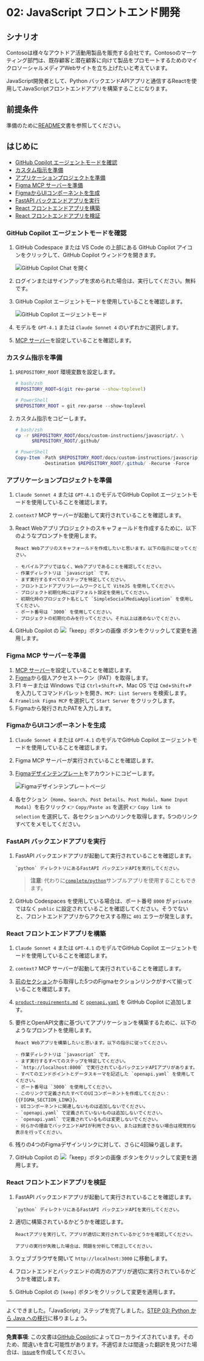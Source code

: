 # 02: JavaScript フロントエンド開発

## シナリオ

Contosoは様々なアウトドア活動用製品を販売する会社です。Contosoのマーケティング部門は、既存顧客と潜在顧客に向けて製品をプロモートするためのマイクロソーシャルメディアWebサイトを立ち上げたいと考えています。

JavaScript開発者として、Python バックエンドAPIアプリと通信するReactを使用してJavaScriptフロントエンドアプリを構築することになります。

## 前提条件

準備のために[README](../README.md)文書を参照してください。

## はじめに

- [GitHub Copilot エージェントモードを確認](#github-copilot-エージェントモードを確認)
- [カスタム指示を準備](#カスタム指示を準備)
- [アプリケーションプロジェクトを準備](#アプリケーションプロジェクトを準備)
- [Figma MCP サーバーを準備](#figma-mcp-サーバーを準備)
- [FigmaからUIコンポーネントを生成](#figmaからuiコンポーネントを生成)
- [FastAPI バックエンドアプリを実行](#fastapi-バックエンドアプリを実行)
- [React フロントエンドアプリを構築](#react-フロントエンドアプリを構築)
- [React フロントエンドアプリを検証](#react-フロントエンドアプリを検証)

### GitHub Copilot エージェントモードを確認

1. GitHub Codespace または VS Code の上部にある GitHub Copilot アイコンをクリックして、GitHub Copilot ウィンドウを開きます。

   ![GitHub Copilot Chat を開く](../../../docs/images/setup-02.png)

1. ログインまたはサインアップを求められた場合は、実行してください。無料です。
1. GitHub Copilot エージェントモードを使用していることを確認します。

   ![GitHub Copilot エージェントモード](../../../docs/images/setup-03.png)

1. モデルを `GPT-4.1` または `Claude Sonnet 4` のいずれかに選択します。
1. [MCP サーバー](./00-setup.md#mcp-サーバーを設定)を設定していることを確認します。

### カスタム指示を準備

1. `$REPOSITORY_ROOT` 環境変数を設定します。

   ```bash
   # bash/zsh
   REPOSITORY_ROOT=$(git rev-parse --show-toplevel)
   ```

   ```powershell
   # PowerShell
   $REPOSITORY_ROOT = git rev-parse --show-toplevel
   ```

1. カスタム指示をコピーします。

    ```bash
    # bash/zsh
    cp -r $REPOSITORY_ROOT/docs/custom-instructions/javascript/. \
          $REPOSITORY_ROOT/.github/
    ```

    ```powershell
    # PowerShell
    Copy-Item -Path $REPOSITORY_ROOT/docs/custom-instructions/javascript/* `
              -Destination $REPOSITORY_ROOT/.github/ -Recurse -Force
    ```

### アプリケーションプロジェクトを準備

1. `Claude Sonnet 4` または `GPT-4.1` のモデルでGitHub Copilot エージェントモードを使用していることを確認します。
1. `context7` MCP サーバーが起動して実行されていることを確認します。
1. React Webアプリプロジェクトのスキャフォールドを作成するために、以下のようなプロンプトを使用します。

    ```text
    React Webアプリのスキャフォールドを作成したいと思います。以下の指示に従ってください。
    
    - モバイルアプリではなく、Webアプリであることを確認してください。
    - 作業ディレクトリは `javascript` です。
    - まず実行するすべてのステップを特定してください。
    - フロントエンドアプリフレームワークとして ViteJS を使用してください。
    - プロジェクト初期化時にはデフォルト設定を使用してください。
    - 初期化時のプロジェクト名として `SimpleSocialMediaApplication` を使用してください。
    - ポート番号は `3000` を使用してください。
    - プロジェクトの初期化のみを行ってください。それ以上は進めないでください。
    ```

1. GitHub Copilot の ![「keep」ボタンの画像](https://img.shields.io/badge/keep-blue) ボタンをクリックして変更を適用します。

### Figma MCP サーバーを準備

1. [MCP サーバー](./00-setup.md#mcp-サーバーを設定)を設定していることを確認します。
1. [Figma](https://www.figma.com/)から個人アクセストークン（PAT）を取得します。
1. F1 キーまたは Windows では `Ctrl`+`Shift`+`P`、Mac OS では `Cmd`+`Shift`+`P` を入力してコマンドパレットを開き、`MCP: List Servers` を検索します。
1. `Framelink Figma MCP` を選択して `Start Server` をクリックします。
1. Figmaから発行されたPATを入力します。

### FigmaからUIコンポーネントを生成

1. `Claude Sonnet 4` または `GPT-4.1` のモデルでGitHub Copilot エージェントモードを使用していることを確認します。
1. Figma MCP サーバーが実行されていることを確認します。
1. [Figmaデザインテンプレート](https://www.figma.com/community/file/1495954632647006209)をアカウントにコピーします。

   ![Figmaデザインテンプレートページ](../../../docs/images/javascript-01.png)

1. 各セクション（`Home`、`Search`、`Post Details`、`Post Modal`、`Name Input Modal`）を右クリック 👉 `Copy/Paste as` を選択 👉 `Copy link to selection` を選択して、各セクションへのリンクを取得します。5つのリンクすべてをメモしてください。

### FastAPI バックエンドアプリを実行

1. FastAPI バックエンドアプリが起動して実行されていることを確認します。

    ```text
    `python` ディレクトリにあるFastAPI バックエンドAPIを実行してください。
    ```

   > **注意**: 代わりに[`complete/python`](../complete/python/)サンプルアプリを使用することもできます。

1. GitHub Codespaces を使用している場合は、ポート番号 `8000` が `private` ではなく `public` に設定されていることを確認してください。そうでないと、フロントエンドアプリからアクセスする際に `401` エラーが発生します。

### React フロントエンドアプリを構築

1. `Claude Sonnet 4` または `GPT-4.1` のモデルでGitHub Copilot エージェントモードを使用していることを確認します。
1. `context7` MCP サーバーが起動して実行されていることを確認します。
1. [前のセクション](#figmaからuiコンポーネントを生成)から取得した5つのFigmaセクションリンクがすべて揃っていることを確認します。
1. [`product-requirements.md`](../product-requirements.md) と [`openapi.yaml`](../openapi.yaml) を GitHub Copilot に追加します。
1. 要件とOpenAPI文書に基づいてアプリケーションを構築するために、以下のようなプロンプトを使用します。

    ```text
    React Webアプリを構築したいと思います。以下の指示に従ってください。
    
    - 作業ディレクトリは `javascript` です。
    - まず実行するすべてのステップを特定してください。
    - `http://localhost:8000` で実行されているバックエンドAPIアプリがあります。
    - すべてのエンドポイントとデータスキーマを記述した `openapi.yaml` を使用してください。
    - ポート番号は `3000` を使用してください。
    - このリンクで定義されたすべてのUIコンポーネントを作成してください：{{FIGMA_SECTION_LINK}}。
    - UIコンポーネントに関連しないものは追加しないでください。
    - `openapi.yaml` で定義されていないものは追加しないでください。
    - `openapi.yaml` で定義されているものは変更しないでください。
    - 何らかの理由でバックエンドAPIが利用できない、または到達できない場合は視覚的な表示を行ってください。
    ```

1. 残りの4つのFigmaデザインリンクに対して、さらに4回繰り返します。
1. GitHub Copilot の ![「keep」ボタンの画像](https://img.shields.io/badge/keep-blue) ボタンをクリックして変更を適用します。

### React フロントエンドアプリを検証

1. FastAPI バックエンドアプリが起動して実行されていることを確認します。

    ```text
    `python` ディレクトリにあるFastAPI バックエンドAPIを実行してください。
    ```

1. 適切に構築されているかどうかを確認します。

    ```text
    Reactアプリを実行して、アプリが適切に実行されているかどうかを確認してください。

    アプリの実行が失敗した場合は、問題を分析して修正してください。
    ```

1. ウェブブラウザを開いて `http://localhost:3000` に移動します。
1. フロントエンドとバックエンドの両方のアプリが適切に実行されているかどうかを確認します。
1. GitHub Copilot の `[keep]` ボタンをクリックして変更を適用します。

---

よくできました。「JavaScript」ステップを完了しました。[STEP 03: Python から Java への移行](./03-java.md)に移りましょう。

---

**免責事項**: この文書は[GitHub Copilot](https://docs.github.com/copilot/about-github-copilot/what-is-github-copilot)によってローカライズされています。そのため、間違いを含む可能性があります。不適切または間違った翻訳を見つけた場合は、[issue](https://github.com/microsoft/github-copilot-vibe-coding-workshop/issues/new)を作成してください。
